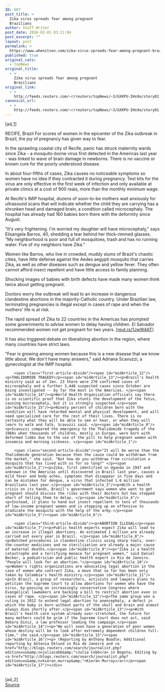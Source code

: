 ```yaml
---
ID: 607
post_title: >
  Zika virus spreads fear among pregnant
  Brazilians
author: Staff Writer
post_date: 2016-02-01 03:11:04
post_excerpt: ""
layout: post
permalink: >
  https://www.whenitson.com/zika-virus-spreads-fear-among-pregnant-brazilians/
published: true
original_cats:
  - topNews
original_title:
  - >
    Zika virus spreads fear among pregnant
    Brazilians
original_link:
  - >
    http://feeds.reuters.com/~r/reuters/topNews/~3/GXKPU-IHs9o/story01.htm
canonical_url:
  - >
    http://feeds.reuters.com/~r/reuters/topNews/~3/GXKPU-IHs9o/story01.htm
---
```

 [ad_1]
<br><div id="articleText">
<span id="midArticle_start"/>

<span id="midArticle_0"/><span class="focusParagraph" readability="5"><p><span class="articleLocation">RECIFE, Brazil</span> For scores of women in the epicenter of the Zika outbreak in Brazil, the joy of pregnancy has given way to fear.</p></span><span id="midArticle_1"/><p>In the sprawling coastal city of Recife, panic has struck maternity wards since Zika - a mosquito-borne virus first detected in the Americas last year - was linked to wave of brain damage in newborns. There is no vaccine or known cure for the poorly understood disease.</p><span id="midArticle_2"/><p>In about four-fifths of cases, Zika causes no noticeable symptoms so women have no idea if they contracted it during pregnancy. Test kits for the virus are only effective in the first week of infection and only available at private clinics at a cost of 900 reais, more than the monthly minimum wage.</p><span id="midArticle_3"/><p>At Recife's IMIP hospital, dozens of soon-to-be mothers wait anxiously for ultrasound scans that will indicate whether the child they are carrying has a shrunken head and damaged brain, a condition called microcephaly. The hospital has already had 160 babies born there with the deformity since August. </p><span id="midArticle_4"/><p>"It's very frightening. I'm worried my daughter will have microcephaly," says Elisangela Barros, 40, shedding a tear behind her thick-rimmed glasses. "My neighborhood is poor and full of mosquitoes, trash and has no running water. Five of my neighbors have Zika." </p><span id="midArticle_5"/><p>Women like Barros, who live in crowded, muddy slums of Brazil's chaotic cities, have little defense against the Aedes aegypti mosquito that carries Zika, as well as other diseases such as dengue and yellow fever. They often cannot afford insect repellent and have little access to family planning.        </p><span id="midArticle_6"/><p>Shocking images of babies with birth defects have made many women think twice about getting pregnant.</p><span id="midArticle_7"/><p>Doctors worry the outbreak will lead to an increase in dangerous clandestine abortions in the majority-Catholic country. Under Brazilian law, terminating pregnancies is illegal except in cases of rape and when the mothers' life is at risk.</p><span id="midArticle_8"/><p>The rapid spread of Zika to 22 countries in the Americas has prompted some governments to advise women to delay having children. El Salvador recommended women not get pregnant for two years. [<a href="http://reut.rs/1JwW4AT">reut.rs/1JwW4AT</a>] </p><span id="midArticle_9"/><p>It has also triggered debate on liberalizing abortion in the region, where many countries have strict laws.</p><span id="midArticle_10"/><p>"Fear is growing among women because this is a new disease that we know little about. We don't have many answers," said Adriana Scavuzzi, a gynecologist at the IMIP hospital.</p><span id="midArticle_11"/>
        
        <span class="first-article-divide"/><span id="midArticle_12"/><p>THALIDOMIDE TRAGEDY</p><span id="midArticle_13"/><p>Brazil's health ministry said as of Jan. 23 there were 270 confirmed cases of microcephaly and a further 3,448 suspected cases since October are being investigated -- by far the most in the Americas. </p><span id="midArticle_14"/><p>World Health Organization officials say there is no scientific proof that Zika stunts the development of the fetus, causing microcephaly, but it is strongly suspected.</p><span id="midArticle_15"/><p>Ninety percent of children born with the condition will have retarded mental and physical development, and will need specialized care for the rest of their lives. There is no certainty what they will be able to see or hear, or when they will learn to walk and talk, Scavuzzi said. </p><span id="midArticle_0"/><p>Scavuzzi compared the emergency to the Thalidomide tragedy of the 1960s when thousands of children, mostly in Europe, were born with deformed limbs due to the use of the pill to help pregnant women with insomnia and morning sickness. </p><span id="midArticle_1"/>
        
        <span class="second-article-divide"/><p>"It will be worse than the Thalidomide generation because then the cause could be withdrawn from the market," she said. "But how do you withdraw from circulation a mosquito that has lived with us for so long?" </p><span id="midArticle_2"/><p>Zika, first identified in Uganda in 1947 and unknown in the Americas until discovered in Brazil last year, causes a mild fever and body aches, symptoms that disappear in five days and can be mistaken for dengue, a virus that infected 1.6 million Brazilians last year.</p><span id="midArticle_3"/><p>With a health crisis on its hands, Brazil's government says women who want to get pregnant should discuss the risks with their doctors but has stopped short of telling them to delay. </p><span id="midArticle_4"/><p>Instead, it plans to hand out insect repellent to tens of thousands of low-income pregnant women and is stepping up an offensive to eradicate the mosquito with the help of the army.</p><span id="midArticle_5"/><span id="midArticle_6"/>
        
        <span class="third-article-divide"/><p>ABORTION ILLEGAL</p><span id="midArticle_7"/><p>Public health experts expect Zika will lead to an increase in illegal abortions. An estimated 1 million are already carried out every year in Brazil. </p><span id="midArticle_8"/><p>Botched procedures in clandestine clinics using sharp tools, over-the-counter medicines and no sterilization are already a major cause of maternal deaths.</p><span id="midArticle_9"/><p>"Zika is a health catastrophe and a terrifying menace for pregnant women," said Daniel Becker, a pediatrician and public health expert in Rio de Janeiro. "People will look for an abortion."</p><span id="midArticle_10"/><p>Women's rights organizations are advocating legal abortion in the case of women who contract Zika, a move that so far has been only taken by Colombia's health ministry.</p><span id="midArticle_11"/><p>In Brazil, a group of researchers, activists and lawyers plans to petition the Supreme Court to allow abortions for women who have the virus, by-passing an increasingly conservative Congress where Evangelical lawmakers are backing a bill to restrict abortion even in cases of rape. </p><span id="midArticle_12"/><p>The same group won a ruling in 2012 to extend legal abortion to anencephaly, a defect in which the baby is born without parts of the skull and brain and almost always dies shortly after.</p><span id="midArticle_13"/><p>With Brazil's health care system already over-stretched, the future for many mothers could be grim if the Supreme Court does not act, said Debora Diniz, a law professor leading the campaign.</p><span id="midArticle_14"/><p>"We will soon have a generation of poor women whose destiny will be to look after extremely dependent children full-time," she said.</p><span id="midArticle_15"/><span id="midArticle_16"/><p> (Reporting by Anthony Boadle; Additional reporting by Antonia Eklund in Rio de Janeiro and <a href="http://blogs.reuters.com/search/journalist.php?edition=us&amp;n=juliacobb&amp;">Julia Cobb</a> in Bogota; Editing by <a href="http://blogs.reuters.com/search/journalist.php?edition=us&amp;n=kieran.murray&amp;">Kieran Murray</a>)</p><span id="midArticle_17"/></div>
<br>[ad_2]
<br><a href="http://feeds.reuters.com/~r/reuters/topNews/~3/GXKPU-IHs9o/story01.htm">Source </a>